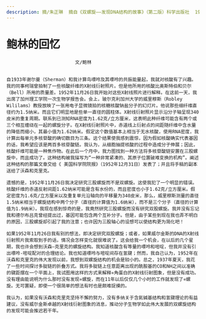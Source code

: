 ```yaml
---
description: 摘/朱正琳  摘自《双螺旋——发现DNA结构的故事》（第二版）科学出版社  1987《成长文摘》2001年第四辑
---
```


# 鲍林的回忆

                             文/鲍林

      
    自1933年谢尔曼（Sherman）和我计算鸟嘌呤及其嘌呤的共振能量起，我就对核酸有了兴趣。我的同事柯瑞曾拍制了一些核酸纤维的X射线衍射照片。但是他所用的核酸比奥斯特伯和贝尔（Bell）所用的质量差。1952年11月26日我开始对这些X射线照片进行解释。在这前一天，我出席了加州理工学院一次生物学报告会。会上，玻尔克利加州大学的威里穆斯（Robley Wililams）教授放映了一张用电子显微镜拍的核糖核酸钠盐分子的幻灯片。他说那些细纤维直径约为1.5纳米。而且它们明显地是些单一直径的圆柱体。X射线衍射照片显示沿分子轴呈现340皮米的重复周期。联系到已测知RNA密度为1.62克/立方厘米，这表明此种纤维可能含有两个或三个相互缠绕在一起的螺旋分子。在X射线衍射照片中，赤道线上衍射点的间距随纤维中含水量的降低而缩小，其最小值为1.62纳米。假定这个数值基本上相当于无水核酸，使用RNA密度，我计算出每单元多核苷酸的确切数目为三条。这个结果使我感到震惊，因为假如核酸确实代表基因的话，我希望应该是两百多核苷酸链。我认为，从细胞抽提核酸的过程中造成分子伸展；因此，核酸纤维可能是一种焦作物。在此后一个月中，我力图找到一种方法将多核苷酸链安置在三股螺旋中，而且成功了。这种结构被我描写为“一种非常紧凑的、其原子位置破难变换的机构”。阐述这种结构的那篇文章交给《 美国科学院院报》（1952年12月31日）发表了；并且将手稿的副本送给了沃森和克里克。  
  
    遗憾的是，1952年11月26日我决定研究三股螺旋而不是双螺旋。这使我犯了一个明显的错误。核酸纤维的赤道反射间距1.62纳米可能是含有水份的，而且密度也小于1.62克/立方厘米。假定密度为1.6克/立方厘米以及重复单元沿轴向的平移量为340皮米，那么，威里穆斯测量的直径1.5纳米相当于螺旋结构中两个分子（直径的计算值为1.6纳米），而不是三个分子（直径的计算值为1.9纳米）。我现在感到惊奇的是，我竟然研究三股螺旋而没有研究双股螺旋。我并没有忘记我和德尔布吕克曾经提出过，基因可能包含两个互补分子。但是，由于某些到现在我也弄不明白的原因，三股螺旋却引起了我的注意；也许因为三股轴心的设想可以使结构更为简化吧！  
  
    如果1952年11月26日我有别的想法，即决定研究双股螺旋；或者，如果威尔金斯的DNA的X射线衍射照片我索取到手的话，情况会怎样变化就很难说了。这会给我一个机会，在以后的几个星期，我也许会想到沃森—克里克的螺旋结构。我知道核酸含有等量的嘌呤和嘧啶，但我并没有引出嘌呤-嘧啶配对的合理结论。我也知道嘌呤与嘧啶间存在氢键；然而，我自己认为，1952年在沃森和克里克的伟大发现以前，我想到双螺旋结构的机会是较小的。总之，1937年夏天，我花了一些时间探讨多腚链的折叠方式。我将多腚链上任意距离出现的酰胺基的CO和NH之间以准确的键距摆在一个平面上，我试图用这样的方式来解释∝角蛋白的X射线衍射图象，但是没有成功。没有理由能说明为什么那时没有发现∝螺旋，而在11年以后仅仅几个小时的工作就发现了∝螺旋。无可置疑，即使一个很简单的想法有时也是颇难捉摸的。  
  
    我认为，如果没有沃森和克里克坚持不懈的努力，没有多纳关于含氮碱基结构和氢键理论的有益建议，没有威尔金斯卓越的X射线衍射图象的消息，推动分子生物学如此伟大发展的双螺旋结构的发现可能会推迟若干年。  
      
  


